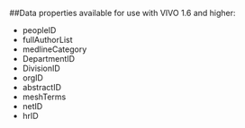 ##Data properties available for use with VIVO 1.6 and higher:
* peopleID
* fullAuthorList
* medlineCategory
* DepartmentID
* DivisionID
* orgID
* abstractID
* meshTerms
* netID
* hrID